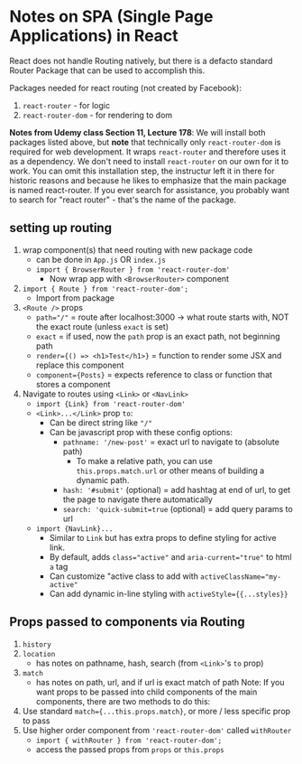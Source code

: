 # Notes on SPA (Single Page Applications) in React
React does not handle Routing natively, but there is a defacto standard Router Package that can be used to accomplish this.

Packages needed for react routing (not created by Facebook):
1. `react-router` - for logic
2. `react-router-dom` - for rendering to dom

**Notes from Udemy class Section 11, Lecture 178**: We will install both packages listed above, but **note** that technically only `react-router-dom` is required for web development. It wraps `react-router` and therefore uses it as a dependency. We don't need to install `react-router` on our own for it to work. You can omit this installation step, the instructur left it in there for historic reasons and because he likes to emphasize that the main package is named react-router. If you ever search for assistance, you probably want to search for "react router" - that's the name of the package.

## setting up routing
1. wrap component(s) that need routing with new package code
    - can be done in `App.js` OR `index.js`
    - `import { BrowserRouter } from 'react-router-dom'`
        - Now wrap app with `<BrowserRouter>` component
2. `import { Route } from 'react-router-dom';`
    - Import from package
3. `<Route />` props
    - `path="/"` = route after localhost:3000 -> what route starts with, NOT the exact route (unless `exact` is set)
    - `exact` = if used, now the `path` prop is an exact path, not beginning path
    - `render={() => <h1>Test</h1>}` = function to render some JSX and replace this component
    - `component={Posts}` = expects reference to class or function that stores a component
4. Navigate to routes using `<Link>` or `<NavLink>`
    - `import {Link} from 'react-router-dom'`
    - `<Link>...</Link>` prop `to`:
        - Can be direct string like `"/"`
        - Can be javascript prop with these config options:
            - `pathname: '/new-post'` = exact url to navigate to (absolute path)
                - To make a relative path, you can use `this.props.match.url` or other means of building a dynamic path.
            - `hash: '#submit'` (optional) = add hashtag at end of url, to get the page to navigate there automatically
            - `search: 'quick-submit=true` (optional) = add query params to url
    - `import {NavLink}...`
        - Similar to `Link` but has extra props to define styling for active link.
        - By default, adds `class="active"` and `aria-current="true"` to html `a` tag
        - Can customize "active class to add with `activeClassName="my-active"`
        - Can add dynamic in-line styling with `activeStyle={{...styles}}`

## Props passed to components via Routing
1. `history`
2. `location`
    - has notes on pathname, hash, search (from `<Link>`'s `to` prop)
3. `match`
    - has notes on path, url, and if url is exact match of path
Note: If you want props to be passed into child components of the main components, there are two methods to do this:
1. Use standard `match={...this.props.match}`, or more / less specific prop to pass
2. Use higher order component from `'react-router-dom'` called `withRouter`
    - `import { withRouter } from 'react-router-dom';`
    - access the passed props from `props` or `this.props`